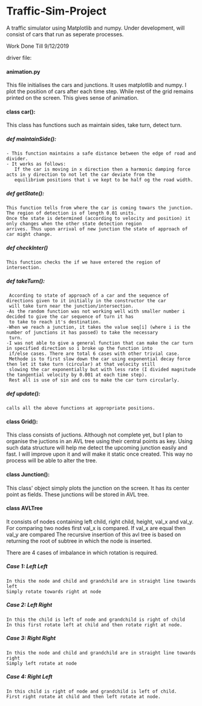 # Traffic-Sim-Project
A traffic simulator using Matplotlib and numpy. Under development, will consist of cars that run as seperate processes.

Work Done Till 9/12/2019

driver file:
#### animation.py
  This file initialises the cars and junctions. It uses matplotlib and numpy. I plot the position of cars after each time step.
  While rest of the grid remains printed on the screen. This gives sense of animation.


#### class car():
  This class has functions such as maintain sides, take turn, detect turn.
  
  ##### def maintainSide():
    - This function maintains a safe distance between the edge of road and divider.
    - It works as follows:
       If the car is moving in x direction then a harmonic damping force acts in y direction to not let the car deviate from the 
       equilibrium positions that i ve kept to be half og the road width.
       
  ##### def getState():
    This function tells from where the car is coming towars the junction. The region of detection is of length 0.01 units.
    Once the state is determined (according to velocity and position) it only changes when the other state detection region 
    arrives. Thus upon arrival of new junction the state of approach of car might change.
    
  ##### def checkInter()
    This function checks the if we have entered the region of intersection.
    
  ##### def takeTurn():
     According to state of approach of a car and the sequence of directions given to it initially in the constructor the car
     will take turn near the junction/intersection. 
    -As the random function was not working well with smaller number i decided to give the car sequence of turn it has
     to take to reach it's destination. 
    -When we reach a junction, it takes the value seq[i] (where i is the number of junctions it has passed) to take the necessary
     turn.
    -I was not able to give a general function that can make the car turn in specified direction so i broke up the function into
     if/else cases. There are total 6 cases with other trivial case.
     Methode is to first slow down the car using exponential decay force then let it take turn (circular) at that velocity still
     slowing the car exponentially but with less rate (I divided magnitude the tangential velocity by 0.001 at each time step).
     Rest all is use of sin and cos to make the car turn circularly.
     
   ##### def update():
    calls all the above functions at appropriate positions.
    
#### class Grid():
   This class consists of juctions. Although not complete yet, but I plan to organise the juctions in an AVL tree using their
   central points as key. Using such data structure will help me detect the upcoming junction easily and fast. I will improve
   upon it and will make it static once created. This way no process will be able to alter the tree.

#### class Junction():
   This class' object simply plots the junction on the screen.
   It has its center point as fields. These junctions will be stored in AVL tree.
   
#### class AVLTree
  It consists of nodes containing left child, right child, height, val_x and val_y.
  For comparing two nodes first val_x is compared. If val_x are equal then val_y are compared
  The recursive insertion of this avl tree is based on returning the root of subtree in which the node is inserted.
   
   There are 4 cases of imbalance in which rotation is required.
   ##### Case 1: Left Left 
    In this the node and child and grandchild are in straight line towards left
    Simply rotate towards right at node
    
   ##### Case 2: Left Right 
    In this the child is left of node and grandchild is right of child
    In this first rotate left at child and then rotate right at node.
    
   ##### Case 3: Right Right 
    In this the node and child and grandchild are in straight line towards right
    Simply left rotate at node
    
   ##### Case 4: Right Left
    In this child is right of node and grandchild is left of child.
    First right rotate at child and then left rotate at node.
    
    
   
    
   
    
   
   
    

    
  
